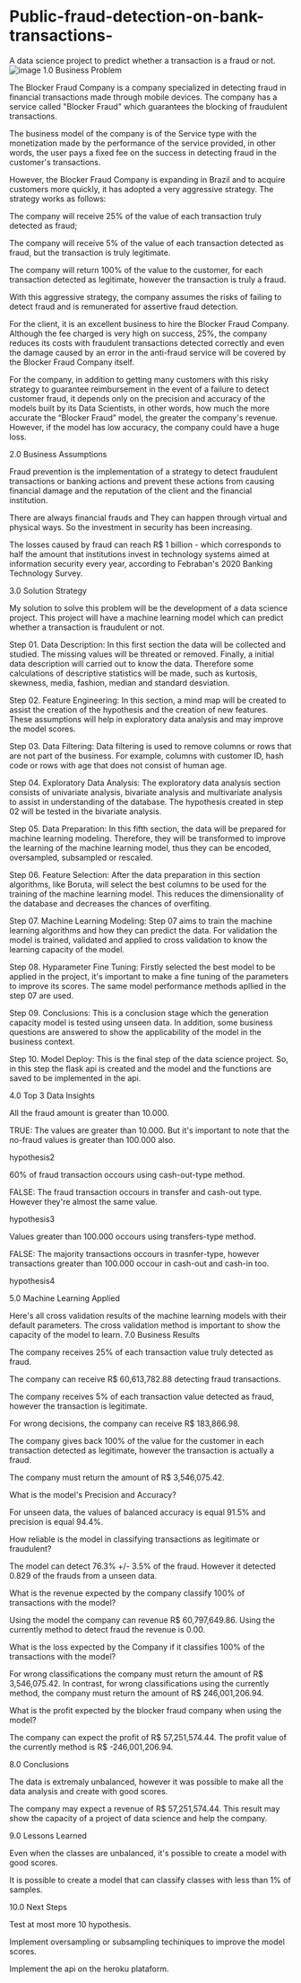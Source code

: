 # Public-fraud-detection-on-bank-transactions-
A data science project to predict whether a transaction is a fraud or not.
![image](https://github.com/Faima1997/Public-fraud-detection-on-bank-transactions-/assets/139343829/a115623f-d60d-42d4-b5e5-55118000e42e)
1.0 Business Problem

The Blocker Fraud Company is a company specialized in detecting fraud in financial transactions made through mobile devices. The company has a service called "Blocker Fraud" which guarantees the blocking of fraudulent transactions.

The business model of the company is of the Service type with the monetization made by the performance of the service provided, in other words, the user pays a fixed fee on the success in detecting fraud in the customer's transactions.

However, the Blocker Fraud Company is expanding in Brazil and to acquire customers more quickly, it has adopted a very aggressive strategy. The strategy works as follows:

The company will receive 25% of the value of each transaction truly detected as fraud;

The company will receive 5% of the value of each transaction detected as fraud, but the transaction is truly legitimate.

The company will return 100% of the value to the customer, for each transaction detected as legitimate, however the transaction is truly a fraud.

With this aggressive strategy, the company assumes the risks of failing to detect fraud and is remunerated for assertive fraud detection.

For the client, it is an excellent business to hire the Blocker Fraud Company. Although the fee charged is very high on success, 25%, the company reduces its costs with fraudulent transactions detected correctly and even the damage caused by an error in the anti-fraud service will be covered by the Blocker Fraud Company itself.

For the company, in addition to getting many customers with this risky strategy to guarantee reimbursement in the event of a failure to detect customer fraud, it depends only on the precision and accuracy of the models built by its Data Scientists, in other words, how much the more accurate the “Blocker Fraud” model, the greater the company's revenue. However, if the model has low accuracy, the company could have a huge loss.

2.0 Business Assumptions

Fraud prevention is the implementation of a strategy to detect fraudulent transactions or banking actions and prevent these actions from causing financial damage and the reputation of the client and the financial institution.

There are always financial frauds and They can happen through virtual and physical ways. So the investment in security has been increasing.

The losses caused by fraud can reach R$ 1 billion - which corresponds to half the amount that institutions invest in technology systems aimed at information security every year, according to Febraban's 2020 Banking Technology Survey.

3.0 Solution Strategy

My solution to solve this problem will be the development of a data science project. This project will have a machine learning model which can predict whether a transaction is fraudulent or not.

Step 01. Data Description: In this first section the data will be collected and studied. The missing values will be threated or removed. Finally, a initial data description will carried out to know the data. Therefore some calculations of descriptive statistics will be made, such as kurtosis, skewness, media, fashion, median and standard desviation.

Step 02. Feature Engineering: In this section, a mind map will be created to assist the creation of the hypothesis and the creation of new features. These assumptions will help in exploratory data analysis and may improve the model scores.

Step 03. Data Filtering: Data filtering is used to remove columns or rows that are not part of the business. For example, columns with customer ID, hash code or rows with age that does not consist of human age.

Step 04. Exploratory Data Analysis: The exploratory data analysis section consists of univariate analysis, bivariate analysis and multivariate analysis to assist in understanding of the database. The hypothesis created in step 02 will be tested in the bivariate analysis.

Step 05. Data Preparation: In this fifth section, the data will be prepared for machine learning modeling. Therefore, they will be transformed to improve the learning of the machine learning model, thus they can be encoded, oversampled, subsampled or rescaled.

Step 06. Feature Selection: After the data preparation in this section algorithms, like Boruta, will select the best columns to be used for the training of the machine learning model. This reduces the dimensionality of the database and decreases the chances of overfiting.

Step 07. Machine Learning Modeling: Step 07 aims to train the machine learning algorithms and how they can predict the data. For validation the model is trained, validated and applied to cross validation to know the learning capacity of the model.

Step 08. Hyparameter Fine Tuning: Firstly selected the best model to be applied in the project, it's important to make a fine tuning of the parameters to improve its scores. The same model performance methods apllied in the step 07 are used.

Step 09. Conclusions: This is a conclusion stage which the generation capacity model is tested using unseen data. In addition, some business questions are answered to show the applicability of the model in the business context.

Step 10. Model Deploy: This is the final step of the data science project. So, in this step the flask api is created and the model and the functions are saved to be implemented in the api.

4.0 Top 3 Data Insights

All the fraud amount is greater than 10.000.

TRUE: The values are greater than 10.000. But it's important to note that the no-fraud values is greater than 100.000 also.

hypothesis2

60% of fraud transaction occours using cash-out-type method.

FALSE: The fraud transaction occours in transfer and cash-out type. However they're almost the same value.

hypothesis3

Values greater than 100.000 occours using transfers-type method.

FALSE: The majority transactions occours in trasnfer-type, however transactions greater than 100.000 occour in cash-out and cash-in too.

hypothesis4

5.0 Machine Learning Applied

Here's all cross validation results of the machine learning models with their default parameters. The cross validation method is important to show the capacity of the model to learn.
7.0 Business Results

The company receives 25% of each transaction value truly detected as fraud.

The company can receive R$ 60,613,782.88 detecting fraud transactions.

The company receives 5% of each transaction value detected as fraud, however the transaction is legitimate.

For wrong decisions, the company can receive R$ 183,866.98.

The company gives back 100% of the value for the customer in each transaction detected as legitimate, however the transaction is actually a fraud.

The company must return the amount of R$ 3,546,075.42.

What is the model's Precision and Accuracy?

For unseen data, the values of balanced accuracy is equal 91.5% and precision is equal 94.4%.

How reliable is the model in classifying transactions as legitimate or fraudulent?

The model can detect 76.3% +/- 3.5% of the fraud. However it detected 0.829 of the frauds from a unseen data.

What is the revenue expected by the company classify 100% of transactions with the model?

Using the model the company can revenue R$ 60,797,649.86. Using the currently method to detect fraud the revenue is 0.00.

What is the loss expected by the Company if it classifies 100% of the transactions with the model?

For wrong classifications the company must return the amount of R$ 3,546,075.42. In contrast, for wrong classifications using the currently method, the company must return the amount of R$ 246,001,206.94.

What is the profit expected by the blocker fraud company when using the model?

The company can expect the profit of R$ 57,251,574.44. The profit value of the currently method is R$ -246,001,206.94.

8.0 Conclusions

The data is extremaly unbalanced, however it was possible to make all the data analysis and create with good scores.

The company may expect a revenue of R$ 57,251,574.44. This result may show the capacity of a project of data science and help the company.

9.0 Lessons Learned

Even when the classes are unbalanced, it's possible to create a model with good scores.

It is possible to create a model that can classify classes with less than 1% of samples.

10.0 Next Steps

Test at most more 10 hypothesis.

Implement oversampling or subsampling techiniques to improve the model scores.

Implement the api on the heroku plataform.
